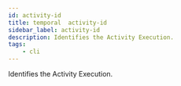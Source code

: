 ```yaml
---
id: activity-id
title: temporal  activity-id
sidebar_label: activity-id
description: Identifies the Activity Execution.
tags:
    - cli
---
```


Identifies the Activity Execution.
